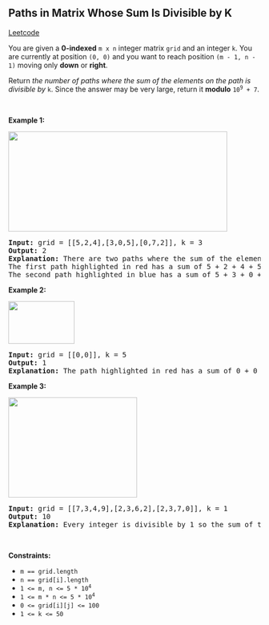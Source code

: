 ## Paths in Matrix Whose Sum Is Divisible by K
[Leetcode](https://leetcode.com/problems/paths-in-matrix-whose-sum-is-divisible-by-k)
<p>You are given a <strong>0-indexed</strong> <code>m x n</code> integer matrix <code>grid</code> and an integer <code>k</code>. You are currently at position <code>(0, 0)</code> and you want to reach position <code>(m - 1, n - 1)</code> moving only <strong>down</strong> or <strong>right</strong>.</p>

<p>Return<em> the number of paths where the sum of the elements on the path is divisible by </em><code>k</code>. Since the answer may be very large, return it <strong>modulo</strong> <code>10<sup>9</sup> + 7</code>.</p>

<p>&nbsp;</p>
<p><strong class="example">Example 1:</strong></p>
<img src="https://assets.leetcode.com/uploads/2022/08/13/image-20220813183124-1.png" style="width: 437px; height: 200px;">
<pre><strong>Input:</strong> grid = [[5,2,4],[3,0,5],[0,7,2]], k = 3
<strong>Output:</strong> 2
<strong>Explanation:</strong> There are two paths where the sum of the elements on the path is divisible by k.
The first path highlighted in red has a sum of 5 + 2 + 4 + 5 + 2 = 18 which is divisible by 3.
The second path highlighted in blue has a sum of 5 + 3 + 0 + 5 + 2 = 15 which is divisible by 3.
</pre>

<p><strong class="example">Example 2:</strong></p>
<img src="https://assets.leetcode.com/uploads/2022/08/17/image-20220817112930-3.png" style="height: 85px; width: 132px;">
<pre><strong>Input:</strong> grid = [[0,0]], k = 5
<strong>Output:</strong> 1
<strong>Explanation:</strong> The path highlighted in red has a sum of 0 + 0 = 0 which is divisible by 5.
</pre>

<p><strong class="example">Example 3:</strong></p>
<img src="https://assets.leetcode.com/uploads/2022/08/12/image-20220812224605-3.png" style="width: 257px; height: 200px;">
<pre><strong>Input:</strong> grid = [[7,3,4,9],[2,3,6,2],[2,3,7,0]], k = 1
<strong>Output:</strong> 10
<strong>Explanation:</strong> Every integer is divisible by 1 so the sum of the elements on every possible path is divisible by k.
</pre>

<p>&nbsp;</p>
<p><strong>Constraints:</strong></p>

<ul>
	<li><code>m == grid.length</code></li>
	<li><code>n == grid[i].length</code></li>
	<li><code>1 &lt;= m, n &lt;= 5 * 10<sup>4</sup></code></li>
	<li><code>1 &lt;= m * n &lt;= 5 * 10<sup>4</sup></code></li>
	<li><code>0 &lt;= grid[i][j] &lt;= 100</code></li>
	<li><code>1 &lt;= k &lt;= 50</code></li>
</ul>
